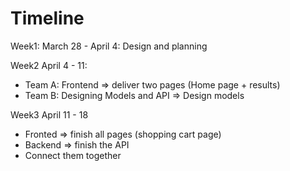 # Timeline 

Week1: March 28 - April 4: Design and planning 

Week2 April 4 - 11: 

- Team A: Frontend => deliver two pages (Home page + results)
- Team B: Designing Models and API => Design models 

Week3 April 11 - 18 

- Fronted => finish all pages (shopping cart page)
- Backend => finish the API
- Connect them together 

